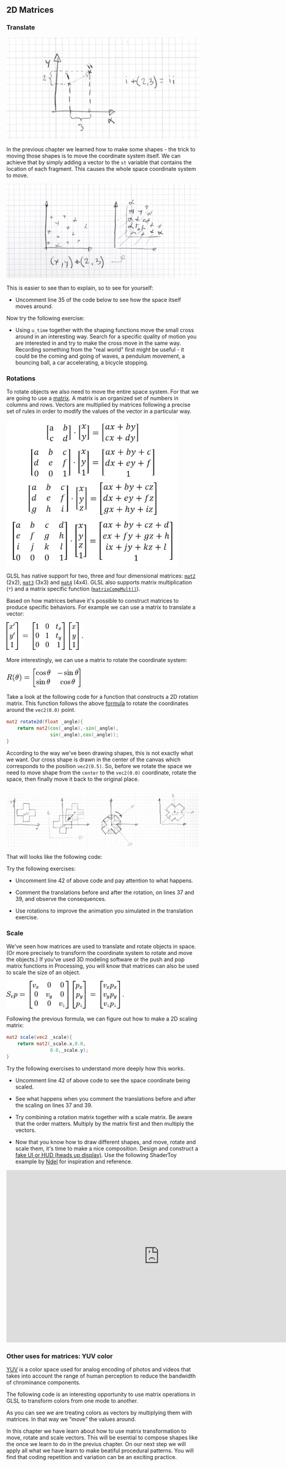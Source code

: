 ## 2D Matrices

### Translate

![](translate.jpg)

In the previous chapter we learned how to make some shapes - the trick to moving those shapes is to move the coordinate system itself. We can achieve that by simply adding a vector to the ```st``` variable that contains the location of each fragment. This causes the whole space coordinate system to move. 

![](translate-space.jpg)

This is easier to see than to explain, so to see for yourself:

* Uncomment line 35 of the code below to see how the space itself moves around.

<div class="codeAndCanvas" data="cross-translate.frag"></div>
 
Now try the following exercise:

* Using ```u_time``` together with the shaping functions move the small cross around in an interesting way. Search for a specific quality of motion you are interested in and try to make the cross move in the same way. Recording something from the "real world" first might be useful - it could be the coming and going of waves, a pendulum movement, a bouncing ball, a car accelerating, a bicycle stopping.

### Rotations

To rotate objects we also need to move the entire space system. For that we are going to use a [matrix](http://en.wikipedia.org/wiki/Matrix_%28mathematics%29). A matrix is an organized set of numbers in columns and rows. Vectors are multiplied by matrices following a precise set of rules in order to modify the values of the vector in a particular way.

![](matrixes.png)

GLSL has native support for two, three and four dimensional matrices: [```mat2```](../glossary/index.html#mat2.md) (2x2), [```mat3```](../glossary/index.html#mat3.md) (3x3) and [```mat4```](../glossary/index.html#mat4.md) (4x4). GLSL also supports matrix multiplication  (```*```) and a matrix specific function ([```matrixCompMult()```](../glossary/index.html#matrixCompMult.md)).

Based on how matrices behave it's possible to construct matrices to produce specific behaviors. For example we can use a matrix to translate a vector:

![](3dtransmat.png)

More interestingly, we can use a matrix to rotate the coordinate system: 

![](2drotmat.png)

Take a look at the following code for a function that constructs a 2D rotation matrix. This function follows the above [formula](http://en.wikipedia.org/wiki/Rotation_matrix) to rotate the coordinates around the ```vec2(0.0)``` point. 

```glsl
mat2 rotate2d(float _angle){
    return mat2(cos(_angle),-sin(_angle),
                sin(_angle),cos(_angle));
}
```

According to the way we've been drawing shapes, this is not exactly what we want. Our cross shape is drawn in the center of the canvas which corresponds to the position ```vec2(0.5)```. So, before we rotate the space we need to move shape from the `center` to the ```vec2(0.0)``` coordinate, rotate the space, then finally move it back to the original place.

![](rotate.jpg)

That will looks like the following code:

<div class="codeAndCanvas" data="cross-rotate.frag"></div>

Try the following exercises:

* Uncomment line 42 of above code and pay attention to what happens.

* Comment the translations before and after the rotation, on lines 37 and 39, and observe the consequences.

* Use rotations to improve the animation you simulated in the translation exercise. 

### Scale

We've seen how matrices are used to translate and rotate objects in space. (Or more precisely to transform the coordinate system to rotate and move the objects.) If you've used 3D modeling software or the push and pop matrix functions in Processing, you will know that matrices can also be used to scale the size of an object. 

![](3dscalemat.png)

Following the previous formula, we can figure out how to make a 2D scaling matrix:

```glsl
mat2 scale(vec2 _scale){
    return mat2(_scale.x,0.0,
                0.0,_scale.y);
}
```

<div class="codeAndCanvas" data="cross-scale.frag"></div> 

Try the following exercises to understand more deeply how this works.

* Uncomment line 42 of above code to see the space coordinate being scaled.

* See what happens when you comment the translations before and after the scaling on lines 37 and 39.

* Try combining a rotation matrix together with a scale matrix. Be aware that the order matters. Multiply by the matrix first and then multiply the vectors.

* Now that you know how to draw different shapes, and move, rotate and scale them, it's time to make a nice composition. Design and construct a [fake UI or HUD (heads up display)](https://www.pinterest.com/patriciogonzv/huds/). Use the following ShaderToy example by [Ndel](https://www.shadertoy.com/user/ndel) for inspiration and reference.

<iframe width="800" height="450" frameborder="0" src="https://www.shadertoy.com/embed/4s2SRt?gui=true&t=10&paused=true" allowfullscreen></iframe>

### Other uses for matrices: YUV color

[YUV](http://en.wikipedia.org/wiki/YUV) is a color space used for analog encoding of photos and videos that takes into account the range of human perception to reduce the bandwidth of chrominance components.

The following code is an interesting opportunity to use matrix operations in GLSL to transform colors from one mode to another.

<div class="codeAndCanvas" data="yuv.frag"></div>

As you can see we are treating colors as vectors by multiplying them with matrices. In that way we “move” the values around.

In this chapter we have learn about how to use matrix transformation to move, rotate and scale vectors. This will be esential to compose shapes like the once we learn to do in the previus chapter. On our next step we will apply all what we have learn to make beatiful procedural patterns. You will find that coding repetition and variation can be an exciting practice.
